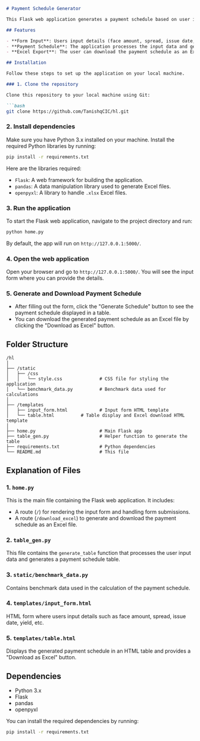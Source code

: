 ```markdown
# Payment Schedule Generator

This Flask web application generates a payment schedule based on user inputs, such as face amount, spread, issue date, yield, first payment date, and maturity date. The user can download the generated payment schedule as an Excel file.

## Features

- **Form Input**: Users input details (face amount, spread, issue date, yield, first payment date, maturity date) via a form.
- **Payment Schedule**: The application processes the input data and generates a payment schedule table.
- **Excel Export**: The user can download the payment schedule as an Excel file.

## Installation

Follow these steps to set up the application on your local machine.

### 1. Clone the repository

Clone this repository to your local machine using Git:

```bash
git clone https://github.com/TanishqCIC/hl.git
```

### 2. Install dependencies

Make sure you have Python 3.x installed on your machine. Install the required Python libraries by running:

```bash
pip install -r requirements.txt
```

Here are the libraries required:

- `Flask`: A web framework for building the application.
- `pandas`: A data manipulation library used to generate Excel files.
- `openpyxl`: A library to handle `.xlsx` Excel files.

### 3. Run the application

To start the Flask web application, navigate to the project directory and run:

```bash
python home.py
```

By default, the app will run on `http://127.0.0.1:5000/`.

### 4. Open the web application

Open your browser and go to `http://127.0.0.1:5000/`. You will see the input form where you can provide the details.

### 5. Generate and Download Payment Schedule

- After filling out the form, click the "Generate Schedule" button to see the payment schedule displayed in a table.
- You can download the generated payment schedule as an Excel file by clicking the "Download as Excel" button.

## Folder Structure

```
/hl
│
├── /static
│   ├── /css
│   │   └── style.css              # CSS file for styling the application
│   └── benchmark_data.py          # Benchmark data used for calculations
│
├── /templates
│   ├── input_form.html            # Input form HTML template
│   └── table.html          # Table display and Excel download HTML template
│
├── home.py                        # Main Flask app
├── table_gen.py                   # Helper function to generate the table
├── requirements.txt               # Python dependencies
└── README.md                      # This file
```

## Explanation of Files

### 1. `home.py`

This is the main file containing the Flask web application. It includes:

- A route (`/`) for rendering the input form and handling form submissions.
- A route (`/download_excel`) to generate and download the payment schedule as an Excel file.

### 2. `table_gen.py`

This file contains the `generate_table` function that processes the user input data and generates a payment schedule table.

### 3. `static/benchmark_data.py`

Contains benchmark data used in the calculation of the payment schedule.

### 4. `templates/input_form.html`

HTML form where users input details such as face amount, spread, issue date, yield, etc.

### 5. `templates/table.html`

Displays the generated payment schedule in an HTML table and provides a "Download as Excel" button.

## Dependencies

- Python 3.x
- Flask
- pandas
- openpyxl

You can install the required dependencies by running:

```bash
pip install -r requirements.txt
```
